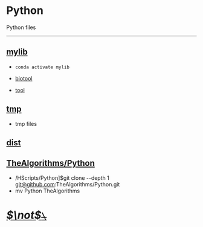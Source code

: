 <!--
 * @Date: 2020-10-02 20:40:15
 * @LastEditors: Hwrn
 * @LastEditTime: 2020-10-07 22:13:29
 * @FilePath: /HScripts/Python/README.md
 * @Description:
-->
Python
===
Python files

---
## [mylib](mylib/__init__.py)
- `conda activate mylib`

- [biotool](mylib/biotool/__init__.py)
- [tool](mylib/tool/__init__.py)

## [tmp](tmp/__init__.py)
- tmp files

## [dist](dist/README.md)

## [TheAlgorithms/Python](TheAlgorithms/README.md)
- /HScripts/Python]$git clone --depth 1 git@github.com:TheAlgorithms/Python.git
- mv Python TheAlgorithms


# [***$\not$<!-- @Hwrn -->*~~`\`~~**](../README.md)
